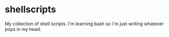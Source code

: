 # shellscripts
My collection of shell scripts. I'm learning bash so i'm just writing whatever pops in my head.
